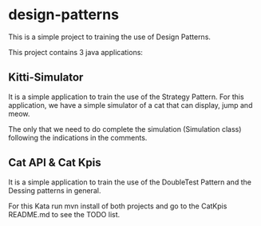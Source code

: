 # design-patterns

This is a simple project to training the use of Design Patterns.

This project contains 3 java applications:

## Kitti-Simulator

It is a simple application to train the use of the Strategy Pattern.
For this application, we have a simple simulator of a cat that can display, jump and meow.

The only that we need to do complete the simulation (Simulation class) following the indications in the comments.

## Cat API & Cat Kpis

It is a simple application to train the use of the DoubleTest Pattern and the Dessing patterns in general.

For this Kata run mvn install of both projects and go to the CatKpis README.md to see the TODO list.
